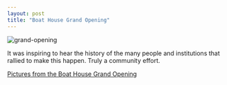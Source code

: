 ```yaml
---
layout: post  
title: "Boat House Grand Opening"
---
```

![grand-opening](http://i.imgur.com/ceaIqCt.jpg)

It was inspiring to hear the history of the many people and institutions that
rallied to make this happen. Truly a community effort.

[Pictures from the Boat House Grand Opening](https://plus.google.com/117162162695750938940/stories/6dbdaa3e-7782-342f-b8da-bcb51604fc7a14d56937367)
